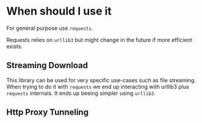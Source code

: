 # When should I use it
For general purpose use `requests`.

Requests relies on `urllib3` but might change
in the future if more efficient exists.

## Streaming Download
This library can be used for very specific use-cases
such as file streaming. When trying to do it with `requests`
we end up interacting with urllib3 plus `requests` internals.
It ends up beeing simpler using `urllib3`.

## Http Proxy Tunneling

